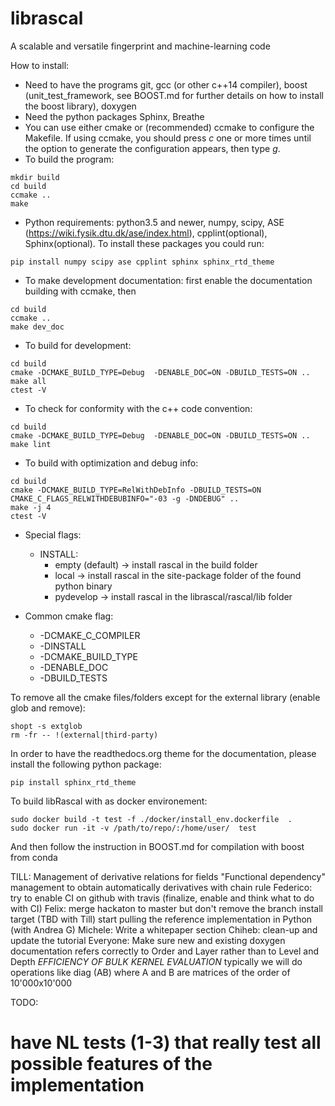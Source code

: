 # librascal
A scalable and versatile fingerprint and machine-learning code

How to install:
* Need to have the programs git, gcc (or other c++14 compiler), boost (unit_test_framework, see BOOST.md for further details on how to install the boost library), doxygen
* Need the python packages Sphinx, Breathe
* You can use either cmake or (recommended) ccmake to configure the Makefile. If using ccmake, you should press *c* one or more times until the option to generate the configuration appears, then type *g*.
* To build the program:
```Shell
mkdir build
cd build
ccmake ..
make
```

* Python requirements: python3.5 and newer, numpy, scipy, ASE (https://wiki.fysik.dtu.dk/ase/index.html), cpplint(optional), Sphinx(optional). To install these packages you could run:
```Shell
pip install numpy scipy ase cpplint sphinx sphinx_rtd_theme
```

* To make development documentation: first enable the documentation building with ccmake, then
```Shell
cd build
ccmake ..
make dev_doc
```

* To build for development:
```Shell
cd build
cmake -DCMAKE_BUILD_TYPE=Debug  -DENABLE_DOC=ON -DBUILD_TESTS=ON ..
make all
ctest -V
```

* To check for conformity with the c++ code convention:
```Shell
cd build
cmake -DCMAKE_BUILD_TYPE=Debug  -DENABLE_DOC=ON -DBUILD_TESTS=ON ..
make lint
```

* To build with optimization and debug info:
```Shell
cd build
cmake -DCMAKE_BUILD_TYPE=RelWithDebInfo -DBUILD_TESTS=ON  CMAKE_C_FLAGS_RELWITHDEBUBINFO="-03 -g -DNDEBUG" ..
make -j 4
ctest -V
```

* Special flags:
  + INSTALL:
    + empty (default) -> install rascal in the build folder
    + local -> install rascal in the site-package folder of the found python binary
    + pydevelop -> install rascal in the librascal/rascal/lib folder

* Common cmake flag:
  + -DCMAKE_C_COMPILER
  + -DINSTALL
  + -DCMAKE_BUILD_TYPE
  + -DENABLE_DOC
  + -DBUILD_TESTS


To remove all the cmake files/folders except for the external library (enable glob and remove):
```
shopt -s extglob
rm -fr -- !(external|third-party)
```
In order to have the readthedocs.org theme for the documentation, please install the following python package:
```Shell
pip install sphinx_rtd_theme
```

To build libRascal with as docker environement:
```
sudo docker build -t test -f ./docker/install_env.dockerfile  .
sudo docker run -it -v /path/to/repo/:/home/user/  test
```
And then follow the instruction in BOOST.md for compilation with boost from conda


TILL:
Management of derivative relations for fields
"Functional dependency" management to obtain automatically derivatives with chain rule
Federico:
try to enable CI on github with travis (finalize, enable and think what to do with CI)
Felix:
merge hackaton to master but don't remove the branch
install target (TBD with Till)
start pulling the reference implementation in Python (with Andrea G)
Michele:
Write a whitepaper section
Chiheb:
clean-up and update the tutorial
Everyone:
Make sure new and existing doxygen documentation refers correctly to Order and Layer rather than to Level and Depth
*EFFICIENCY OF BULK KERNEL EVALUATION*
typically we will do operations like diag (AB) where A and B are matrices of the order of 10'000x10'000


TODO:

have NL tests (1-3) that really test all possible features of the implementation
=======

